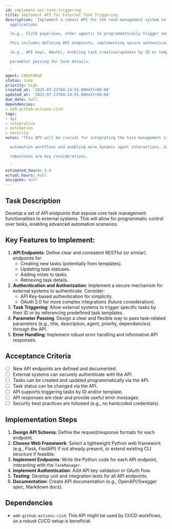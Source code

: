 ```yaml
---
id: implement-api-task-triggering
title: Implement API for External Task Triggering
description: 'Implement a robust API for the task management system to allow external
  applications

  (e.g., CI/CD pipelines, other agents) to programmatically trigger and manage tasks.

  This includes defining API endpoints, implementing secure authentication/authorization

  (e.g., API keys, OAuth), enabling task creation/updates by ID or template, and handling

  parameter passing for task details.

  '
agent: CODEFORGE
status: todo
priority: high
created_at: '2025-07-23T04:14:55.800437+00:00'
updated_at: '2025-07-23T04:14:55.800437+00:00'
due_date: null
dependencies:
- add-github-actions-cicd
tags:
- api
- integration
- automation
- security
notes: 'This API will be crucial for integrating the task management system with broader

  automation workflows and enabling more dynamic agent interactions. Security and

  robustness are key considerations.

  '
estimated_hours: 8.0
actual_hours: null
assignee: null
---
```














## Task Description

Develop a set of API endpoints that expose core task management functionalities to external systems. This will allow for programmatic control over tasks, enabling advanced automation scenarios.

## Key Features to Implement:

1.  **API Endpoints**: Define clear and consistent RESTful (or similar) endpoints for:
    -   Creating new tasks (potentially from templates).
    -   Updating task statuses.
    -   Adding notes to tasks.
    -   Retrieving task details.
2.  **Authentication and Authorization**: Implement a secure mechanism for external systems to authenticate. Consider:
    -   API Key-based authentication for simplicity.
    -   OAuth 2.0 for more complex integrations (future consideration).
3.  **Task Triggering**: Allow external systems to trigger specific tasks by their ID or by referencing predefined task templates.
4.  **Parameter Passing**: Design a clear and flexible way to pass task-related parameters (e.g., title, description, agent, priority, dependencies) through the API.
5.  **Error Handling**: Implement robust error handling and informative API responses.

## Acceptance Criteria

- [ ] New API endpoints are defined and documented.
- [ ] External systems can securely authenticate with the API.
- [ ] Tasks can be created and updated programmatically via the API.
- [ ] Task status can be changed via the API.
- [ ] API supports triggering tasks by ID and/or template.
- [ ] API responses are clear and provide useful error messages.
- [ ] Security best practices are followed (e.g., no hardcoded credentials).

## Implementation Steps

1.  **Design API Schema**: Define the request/response formats for each endpoint.
2.  **Choose Web Framework**: Select a lightweight Python web framework (e.g., Flask, FastAPI) if not already present, or extend existing CLI structure if feasible.
3.  **Implement Endpoints**: Write the Python code for each API endpoint, interacting with the `TaskManager`.
4.  **Implement Authentication**: Add API key validation or OAuth flow.
5.  **Testing**: Develop unit and integration tests for all API endpoints.
6.  **Documentation**: Create API documentation (e.g., OpenAPI/Swagger spec, Markdown docs).

## Dependencies

-   `add-github-actions-cicd`: This API might be used by CI/CD workflows, so a robust CI/CD setup is beneficial.
